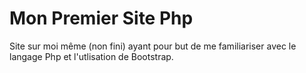 # Mon Premier Site Php
Site sur moi même (non fini) ayant pour but de me familiariser avec le langage Php et l'utlisation de Bootstrap.
